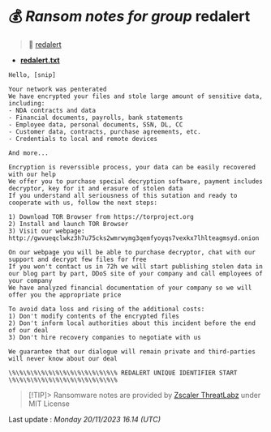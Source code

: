 # 💰 _Ransom notes for group_ redalert
> 🔗 [redalert](group/redalert)
* **[redalert.txt](https://ransomware.live/ransomware_notes/redalert/redalert.txt)**

```
Hello, [snip]

Your network was penterated
We have encrypted your files and stole large amount of sensitive data, including:
- NDA contracts and data
- Financial documents, payrolls, bank statements
- Employee data, personal documents, SSN, DL, CC
- Customer data, contracts, purchase agreements, etc.
- Credentials to local and remote devices

And more...

Encryption is reverssible process, your data can be easily recovered with our help
We offer you to purchase special decryption software, payment includes decryptor, key for it and erasure of stolen data
If you understand all seriousness of this sutation and ready to cooperate with us, follow the next steps:

1) Download TOR Browser from https://torproject.org
2) Install and launch TOR Browser
3) Visit our webpage: http://gwvueqclwkz3h7u75cks2wmrwymg3qemfyoyqs7vexkx7lhlteagmsyd.onion

On our webpage you will be able to purchase decryptor, chat with our support and decrypt few files for free
If you won't contact us in 72h we will start publishing stolen data in our blog part by part, DDoS site of your company and call employees of your company
We have analyzed financial documentation of your company so we will offer you the appropriate price

To avoid data loss and rising of the additional costs:
1) Don't modify contents of the encrypted files
2) Don't inform local authorities about this incident before the end of our deal
3) Don't hire recovery companies to negotiate with us

We guarantee that our dialogue will remain private and third-parties will never know about our deal

\%\%\%\%\%\%\%\%\%\%\%\%\%\%\% REDALERT UNIQUE IDENTIFIER START \%\%\%\%\%\%\%\%\%\%\%\%\%\%\%

```


> [!TIP]> Ransomware notes are provided by [Zscaler ThreatLabz](https://github.com/threatlabz/ransomware_notes) under MIT License
> 




Last update : _Monday 20/11/2023 16.14 (UTC)_

